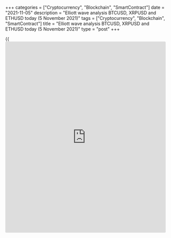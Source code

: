 +++
categories = ["Cryptocurrency", "Blockchain", "SmartContract"]
date = "2021-11-05"
description = "Elliott wave analysis BTCUSD, XRPUSD and ETHUSD today (5 November 2021)"
tags = ["Cryptocurrency", "Blockchain", "SmartContract"]
title = "Elliott wave analysis BTCUSD, XRPUSD and ETHUSD today (5 November 2021)"
type = "post"
+++

{{<iframe id="large-banner" src="https://www.bounty.group/#slide=5.0" width="100%" height="600" scrolling="no" style="border: 0px solid rgb(216, 221, 230); border-radius: 3px;">}}

2021-11-05

2021-11-05

Short-term forecast for BTCUSD, XRPUSD and ETHUSD 05.11.2021Roman Onegin

I welcome my readers!

I have prepared a short-term cryptocurrency forecast based on Elliott
wave analysis of Bitcoin, Ripple, and Ethereum. I offer entry signals to
trade each cryptocurrency.

Bitcoin and Ethereum must be forming triangle corrections. Ripple is
likely to have completed the linking wave X and should start declining.

The article covers the following subjects:

##  **Elliott wave Bitcoin analysis**

The BTCUSD market is forming the corrective wave [B], with the bullish
impulse wave (C) developing inside. The fourth leg of the (C) impulse,
correction 4, should be developing now. Correction 4 could be unfolding
as a contracting triangle [A]-[B]-[C]-[D]-[E]. The middle leg of the
triangle, sub-wave [C], should finish at a level of 58840.00, where it
will be 76.4% of wave [B]. An approximate trajectory of the Bitcoin
future price movement is outlined in the chart.

### Trading plan for [BTCUSD][1] today:

Sell 62120.50, TP 58840.00

* * *

##  **Elliott wave Ripple analysis**

The XRPUSD market must have completed the global linking wave X as a
triple zigzag composed of sub-waves [W]-[X]-[Y]-[X]-[Z]. Next, the
market has turned down and started declining, which can signal the start
of a new bearish trend. There should be forming the initial part of the
down impulse wave. Sub-waves 1 and 2 have finished, so the price should
be declining in impulse 3 to a level below 1.142.

### Trading plan for [XRPUSD][2] **** today:

Sell 1.192, TP 1.142

* * *

##  **Elliott wave Ethereum analysis**

The ETHUSD market is forming corrective wave B, with the impulse upwave
[C] developing inside. There is forming the final part of the [C] wave.
There should be forming the horizontal corrective wave (4) as an
expanding triangle A-B-C-D-E. The corrective wave D must have completed,
so the price should be declining in the down wave E, which will conclude
the triangle pattern. Wave E could be a simple zigzag [A]-[B]-[C]. The
first impulse wave [A] could finish at a level of 4300.00.

### Trading plan for [ETHUSD][3] **** today:

Sell 4536.07, TP 4300.00

* * *

P.S. Did you like my article? Share it in social networks: it will be
the best “thank you" :)

Ask me questions and comment below. I’ll be glad to answer your
questions and give necessary explanations.

 **Useful links:**

  * I recommend trying to trade with a reliable broker [here][4]. The system allows you to trade by yourself or copy successful traders from all across the globe.
  * Use my promo-code BLOG for getting deposit bonus 50% on LiteForex platform. Just enter this code in the appropriate field while [depositing][5] your trading account.
  * Telegram chat for traders: <t.me/liteforexengchat>. We are sharing the signals and trading experience
  * Telegram channel with high-quality analytics, Forex reviews, training articles, and other useful things for traders <t.me/liteforex>

## Price chart of BTCUSD in real time mode

The content of this article reflects the author’s opinion and does not
necessarily reflect the official position of LiteForex. The material
published on this page is provided for informational purposes only and
should not be considered as the provision of investment advice for the
purposes of Directive 2004/39/EC.

Rate this article:

{{value}}

( {{count}} {{title}} )

   1. my.liteforex.com/trading/chart?symbol=BTCUSD
   2. my.liteforex.com/trading/chart?symbol=XRPUSD
   3. my.liteforex.com/trading/chart?symbol=ETHUSD
   4. my.liteforex.com/?category=analysts-opinions&slug=short-term-forecast-for-[BTC](https://www.playgroundfx.com/blog/who-is-the-creator-of-bitcoin/)usd-xrpusd-and-ethusd-05112021&openPopup=%2Fregistration%2Fpopup&utm_source=blog&utm_medium=article&utm_campaign=bonus
   5. my.liteforex.com/deposit/?category=analysts-opinions&slug=short-term-forecast-for-[BTC](https://www.playgroundfx.com/blog/who-is-the-creator-of-bitcoin/)usd-xrpusd-and-ethusd-05112021&promo_code=BLOG&utm_source=blog&utm_medium=article&utm_campaign=bonus